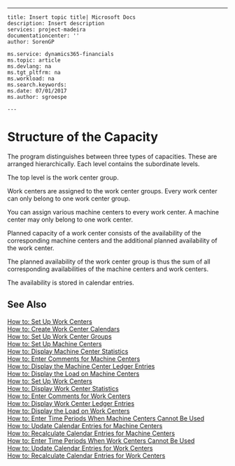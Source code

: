 ---
    title: Insert topic title| Microsoft Docs
    description: Insert description
    services: project-madeira
    documentationcenter: ''
    author: SorenGP

    ms.service: dynamics365-financials
    ms.topic: article
    ms.devlang: na
    ms.tgt_pltfrm: na
    ms.workload: na
    ms.search.keywords:
    ms.date: 07/01/2017
    ms.author: sgroespe

    ---
# Structure of the Capacity
The program distinguishes between three types of capacities. These are arranged hierarchically. Each level contains the subordinate levels.  
  
 The top level is the work center group.  
  
 Work centers are assigned to the work center groups. Every work center can only belong to one work center group.  
  
 You can assign various machine centers to every work center. A machine center may only belong to one work center.  
  
 Planned capacity of a work center consists of the availability of the corresponding machine centers and the additional planned availability of the work center.  
  
 The planned availability of the work center group is thus the sum of all corresponding availabilities of the machine centers and work centers.  
  
 The availability is stored in calendar entries.  
  
## See Also  
 [How to: Set Up Work Centers](../Production/how-to-set-up-work-centers.md)   
 [How to: Create Work Center Calendars](../OperationsPlanning/how-to-create-work-center-calendars.md)   
 [How to: Set Up Work Center Groups](../Production/how-to-set-up-work-center-groups.md)   
 [How to: Set Up Machine Centers](../Production/how-to-set-up-machine-centers.md)   
 [How to: Display Machine Center Statistics](../Production/how-to-display-machine-center-statistics.md)   
 [How to: Enter Comments for Machine Centers](../Production/how-to-enter-comments-for-machine-centers.md)   
 [How to: Display the Machine Center Ledger Entries](../Production/how-to-display-the-machine-center-ledger-entries.md)   
 [How to: Display the Load on Machine Centers](../Production/how-to-display-the-load-on-machine-centers.md)   
 [How to: Set Up Work Centers](../Production/how-to-set-up-work-centers.md)   
 [How to: Display Work Center Statistics](../Production/how-to-display-work-center-statistics.md)   
 [How to: Enter Comments for Work Centers](../Production/how-to-enter-comments-for-work-centers.md)   
 [How to: Display Work Center Ledger Entries](../Production/how-to-display-work-center-ledger-entries.md)   
 [How to: Display the Load on Work Centers](../Production/how-to-display-the-load-on-work-centers.md)   
 [How to: Enter Time Periods When Machine Centers Cannot Be Used](../Production/how-to-enter-time-periods-when-machine-centers-cannot-be-used.md)   
 [How to: Update Calendar Entries for Machine Centers](../OperationsPlanning/how-to-update-calendar-entries-for-machine-centers.md)   
 [How to: Recalculate Calendar Entries for Machine Centers](../OperationsPlanning/how-to-recalculate-calendar-entries-for-machine-centers.md)   
 [How to: Enter Time Periods When Work Centers Cannot Be Used](../Production/how-to-enter-time-periods-when-work-centers-cannot-be-used.md)   
 [How to: Update Calendar Entries for Work Centers](../OperationsPlanning/how-to-update-calendar-entries-for-work-centers.md)   
 [How to: Recalculate Calendar Entries for Work Centers](../OperationsPlanning/how-to-recalculate-calendar-entries-for-work-centers.md)